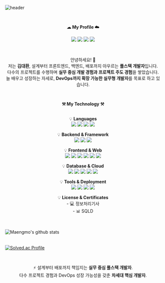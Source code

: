 ![header](https://capsule-render.vercel.app/api?type=waving&color=gradient&height=250&section=header&text=Welcome%20to%20Daehwan%20Kim&desc=Fullstack%20Developer&descSize=20&descAlign=80&fontAlign=50&fontSize=60&animation=twinkling)

<br>

<p align="center">
    <strong>☁ My Profile ☁️</strong><br><br>
    <a href="mailto:kcv5424@naver.com"><img src="https://img.shields.io/badge/Email-kcv5424@naver.com-blue?style=for-the-badge"/></a>
    <a href="mailto:kcv0508@gmail.com"><img src="https://img.shields.io/badge/Email-kcv0508@gmail.com-blue?style=for-the-badge"/></a>
    <a href="https://github.com/kcv5424"><img src="https://img.shields.io/badge/GitHub-181717?style=for-the-badge&logo=github&logoColor=white"/></a>
    <a href="https://solved.ac/profile/kcv5424"><img src="https://img.shields.io/badge/Solved.ac-4FC08D?style=for-the-badge&logo=LeetCode&logoColor=white"/></a>
</p>

<br>

<p align="center">
안녕하세요! 👐<br>
저는 <strong>김대환</strong>, 설계부터 프론트엔드, 백엔드, 배포까지 아우르는 <strong>풀스택 개발자</strong>입니다.<br>
다수의 프로젝트를 수행하며 <strong>실무 중심 개발 경험과 프로젝트 주도 경험</strong>을 쌓았습니다.<br>
늘 배우고 성장하는 자세로, <strong>DevOps까지 확장 가능한 실무형 개발자</strong>를 목표로 하고 있습니다.
</p>

<br>

<p align="center">
<strong>⚒ My Technology ⚒</strong><br><br>
</p>

<p align="center">
💡 <strong>Languages</strong><br>
<img src="https://img.shields.io/badge/Java-007396?style=for-the-badge&logo=java&logoColor=white"/>
<img src="https://img.shields.io/badge/JavaScript-F7DF1E?style=for-the-badge&logo=javascript&logoColor=black"/>
<img src="https://img.shields.io/badge/TypeScript-3178C6?style=for-the-badge&logo=typescript&logoColor=white"/>
<img src="https://img.shields.io/badge/Python-3776AB?style=for-the-badge&logo=python&logoColor=white"/>
</p>

<p align="center">
💡 <strong>Backend & Framework</strong><br>
<img src="https://img.shields.io/badge/SpringBoot-6DB33F?style=for-the-badge&logo=spring&logoColor=white"/>
<img src="https://img.shields.io/badge/SpringFramework-6DB33F?style=for-the-badge&logo=spring&logoColor=white"/>
<img src="https://img.shields.io/badge/MyBatis-339933?style=for-the-badge&logoColor=white"/>
</p>

<p align="center">
💡 <strong>Frontend & Web</strong><br>
<img src="https://img.shields.io/badge/Vue.js-42B883?style=for-the-badge&logo=vue.js&logoColor=white"/>
<img src="https://img.shields.io/badge/React-61DAFB?style=for-the-badge&logo=react&logoColor=black"/>
<img src="https://img.shields.io/badge/HTML5-E34F26?style=for-the-badge&logo=html5&logoColor=white"/>
<img src="https://img.shields.io/badge/CSS3-1572B6?style=for-the-badge&logo=css3&logoColor=white"/>
<img src="https://img.shields.io/badge/JSP-007396?style=for-the-badge&logo=jsp&logoColor=white"/>
<img src="https://img.shields.io/badge/jQuery-0769AD?style=for-the-badge&logo=jquery&logoColor=white"/>
</p>

<p align="center">
💡 <strong>Database & Cloud</strong><br>
<img src="https://img.shields.io/badge/Oracle-F80000?style=for-the-badge&logo=oracle&logoColor=white"/>
<img src="https://img.shields.io/badge/MySQL-4479A1?style=for-the-badge&logo=mysql&logoColor=white"/>
<img src="https://img.shields.io/badge/PostgreSQL-4169E1?style=for-the-badge&logo=postgresql&logoColor=white"/>
<img src="https://img.shields.io/badge/SupaBase-3ECF8E?style=for-the-badge&logo=postgresql&logoColor=white"/>
<img src="https://img.shields.io/badge/ORCL_Cloud_VM-FF9900?style=for-the-badge&logo=oracle&logoColor=white"/>
</p>

<p align="center">
💡 <strong>Tools & Deployment</strong><br>
<img src="https://img.shields.io/badge/Git-181717?style=for-the-badge&logo=git&logoColor=white"/>
<img src="https://img.shields.io/badge/Docker-2496ED?style=for-the-badge&logo=docker&logoColor=white"/>
<img src="https://img.shields.io/badge/Nginx-009639?style=for-the-badge&logo=nginx&logoColor=white"/>
<img src="https://img.shields.io/badge/Jenkins-D24939?style=for-the-badge&logo=jenkins&logoColor=white"/>
</p>

<p align="center">
💡 <strong>License & Certificates</strong><br>
- 💻 정보처리기사<br>
- 📊 SQLD
</p>

<br>

![Maengmo's github stats](https://github-readme-stats.vercel.app/api?username=Maengmo&show_icons=true) 
<br><br><br> 
[![Solved.ac Profile](http://mazassumnida.wtf/api/v2/generate_badge?boj=kcv5424)](https://solved.ac/kcv5424/)

<br>

<p align="center">
⚡ 설계부터 배포까지 책임지는 <strong>실무 중심 풀스택 개발자</strong>.<br>
다수 프로젝트 경험과 DevOps 성장 가능성을 갖춘 <strong>차세대 핵심 개발자</strong>.
</p>
